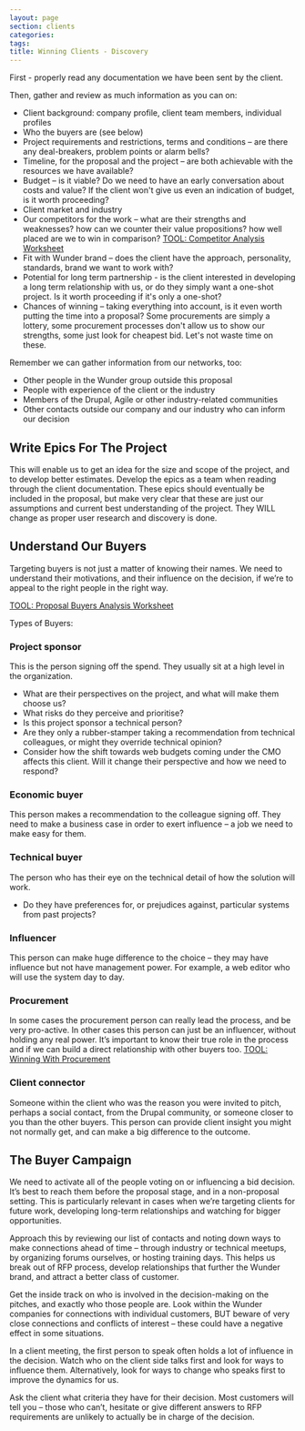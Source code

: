 ```yaml
---
layout: page
section: clients
categories:
tags:
title: Winning Clients - Discovery
---
```


First - properly read any documentation we have been sent by the client.

Then, gather and review as much information as you can on:

- Client background: company profile, client team members, individual profiles
- Who the buyers are (see below)
- Project requirements and restrictions, terms and conditions – are there any deal-breakers, problem points or alarm bells?
- Timeline, for the proposal and the project – are both achievable with the resources we have available?
- Budget – is it viable? Do we need to have an early conversation about costs and value? If the client won't give us even an indication of budget, is it worth proceeding?
- Client market and industry
- Our competitors for the work – what are their strengths and weaknesses? how can we counter their value propositions? how well placed are we to win in comparison? [TOOL: Competitor Analysis Worksheet](https://docs.google.com/a/wunderkraut.com/presentation/d/13-O3-MIzIr7H-507WzlHSJBsZr7ryYF11GOb0xpS9Ys/edit)
- Fit with Wunder brand – does the client have the approach, personality, standards, brand we want to work with?
- Potential for long term partnership - is the client interested in developing a long term relationship with us, or do they simply want a one-shot project. Is it worth proceeding if it's only a one-shot?
- Chances of winning – taking everything into account, is it even worth putting the time into a proposal? Some procurements are simply a lottery, some procurement processes don't allow us to show our strengths, some just look for cheapest bid. Let's not waste time on these.

Remember we can gather information from our networks, too:

- Other people in the Wunder group outside this proposal
- People with experience of the client or the industry
- Members of the Drupal, Agile or other industry-related communities
- Other contacts outside our company and our industry who can inform our decision

## Write Epics For The Project
This will enable us to get an idea for the size and scope of the project, and to develop better estimates. Develop the epics as a team when reading through the client documentation.
These epics should eventually be included in the proposal, but make very clear that these are just our assumptions and current best understanding of the project. They WILL change as proper user research and discovery is done.

## Understand Our Buyers
Targeting buyers is not just a matter of knowing their names. We need to understand their motivations, and their influence on the decision, if we’re to appeal to the right people in the right way.

[TOOL: Proposal Buyers Analysis Worksheet](https://docs.google.com/a/wunderkraut.com/document/d/1T7jVOxPANJN7L2EJKCjbqBpH1fHrXi_1jjKdMo_ARjc/edit)

Types of Buyers:

### Project sponsor
This is the person signing off the spend. They usually sit at a high level in the organization.

- What are their perspectives on the project, and what will make them choose us?
- What risks do they perceive and prioritise?
- Is this project sponsor a technical person?
- Are they only a rubber-stamper taking a recommendation from technical colleagues, or might they override technical opinion?
- Consider how the shift towards web budgets coming under the CMO affects this client. Will it change their perspective and how we need to respond?

### Economic buyer
This person makes a recommendation to the colleague signing off. They need to make a business case in order to exert influence – a job we need to make easy for them.

### Technical buyer
The person who has their eye on the technical detail of how the solution will work.

- Do they have preferences for, or prejudices against, particular systems from past projects?

### Influencer
This person can make huge difference to the choice – they may have influence but not have management power. For example, a web editor who will use the system day to day.

### Procurement
In some cases the procurement person can really lead the process, and be very pro-active. In other cases this person can just be an influencer, without holding any real power. It’s important to know their true role in the process and if we can build a direct relationship with other buyers too.
[TOOL: Winning With Procurement](https://docs.google.com/a/wunderkraut.com/presentation/d/1IPr04C39adDeVOjiZwLAfn9ZPkPNCJ6rfx09raTWmCk/edit)

### Client connector
Someone within the client who was the reason you were invited to pitch, perhaps a social contact, from the Drupal community, or someone closer to you than the other buyers.
This person can provide client insight you might not normally get, and can make a big difference to the outcome.


## The Buyer Campaign
We need to activate all of the people voting on or influencing a bid decision. It’s best to reach them before the proposal stage, and in a non-proposal setting. This is particularly relevant in cases when we’re targeting clients for future work, developing long-term relationships and watching for bigger opportunities.

Approach this by reviewing our list of contacts and noting down ways to make connections ahead of time – through industry or technical meetups, by organizing forums ourselves, or hosting training days. This helps us break out of RFP process, develop relationships that further the Wunder brand, and attract a better class of customer.

Get the inside track on who is involved in the decision-making on the pitches, and exactly who those people are. Look within the Wunder companies for connections with individual customers, BUT beware of very close connections and conflicts of interest – these could have a negative effect in some situations.

In a client meeting, the first person to speak often holds a lot of influence in the decision. Watch who on the client side talks first and look for ways to influence them. Alternatively, look for ways to change who speaks first to improve the dynamics for us.

Ask the client what criteria they have for their decision. Most customers will tell you – those who can’t, hesitate or give different answers to RFP requirements are unlikely to actually be in charge of the decision.
